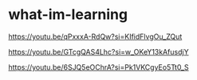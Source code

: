 # what-im-learning


https://youtu.be/qPxxxA-RdQw?si=KIfidFlvgOu_ZQut


https://youtu.be/GTcgQAS4Lhc?si=w_OKeY13kAfusdjY



https://youtu.be/6SJQ5eOChrA?si=Pk1VKCgyEo5Tt0_S
